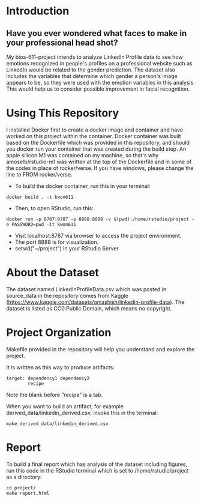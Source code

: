# Introduction

## Have you ever wondered what faces to make in your professional head shot?

My bios-611-project intends to analyze LinkedIn Profile data to see how emotions recognized in people's profiles on a professional website such as LinkedIn would be related to the gender prediction. The dataset also includes the variables that determine which gender a person's image appears to be, so they were used with the emotion variables in this analysis. This would help us to consider possible improvement in facial recognition.

# Using This Repository

I installed Docker first to create a docker image and container and have worked on this project within the container. Docker container was built based on the Dockerfile which was provided in this repository, and should you docker run your container that was created during the build step. An apple silicon M1 was contained on my machine, so that's why amoselb/rstudio-m1 was written at the top of the Dockerfile and in some of the codes in place of rocker/verse. If you have windows, please change the line to FROM rocker/verse.

- To build the docker container, run this in your terminal:
```
docker build . -t kwon611
```

- Then, to open RStudio, run this:
```
docker run -p 8787:8787 -p 8888:8888 -v $(pwd):/home/rstudio/project -e PASSWORD=pwd -it kwon611
```

- Visit localhost:8787 via browser to access the project environment.
- The port 8888 is for visualization.
- setwd("~/project") in your RStudio Server

# About the Dataset

The dataset named LinkedInProfileData.csv which was posted in source_data in the repository comes from Kaggle (<https://www.kaggle.com/datasets/omashish/linkedin-profile-data>). 
The dataset is listed as CC0:Public Domain, which means no copyright.

# Project Organization

Makefile provided in the repository will help you understand and explore the project.

It is written as this way to produce artifacts:
```
target: dependency1 dependency2
        recipe
```

Note the blank before "recipe" is a tab.

When you want to build an artifact, for example derived_data/linkedin_derived.csv, invoke this in the terminal:
```
make derived_data/linkedin_derived.csv
```

# Report

To build a final report which has analysis of the dataset including figures, run this code in the RStudio terminal which is set to /home/rstudio/project as a directory:
```
cd project/
make report.html
```
